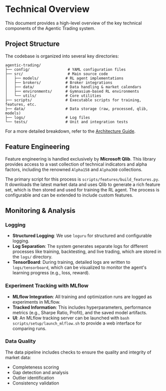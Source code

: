 # Technical Overview

This document provides a high-level overview of the key technical components of the Agentic Trading system.

## Project Structure

The codebase is organized into several key directories:

```
agentic-trading/
├── config/                 # YAML configuration files
├── src/                    # Main source code
│   ├── models/            # RL agent implementations
│   ├── brokers/           # Broker integrations
│   ├── data/              # Data handling & market calendars
│   ├── environments/      # Gymnasium-based RL environments
│   └── utils/             # Core utilities
├── scripts/               # Executable scripts for training, features, etc.
├── data/                  # Data storage (raw, processed, qlib, models)
├── logs/                  # Log files
└── tests/                 # Unit and integration tests
```

For a more detailed breakdown, refer to the [Architecture Guide](architecture.md).

## Feature Engineering

Feature engineering is handled exclusively by **Microsoft Qlib**. This library provides access to a vast collection of technical indicators and alpha factors, including the renowned `Alpha158` and `Alpha360` collections.

The primary script for this process is `scripts/features/build_features.py`. It downloads the latest market data and uses Qlib to generate a rich feature set, which is then stored and used for training the RL agent. The process is configurable and can be extended to include custom features.

## Monitoring & Analysis

### Logging

-   **Structured Logging**: We use `loguru` for structured and configurable logging.
-   **Log Separation**: The system generates separate logs for different processes like training, backtesting, and live trading, which are stored in the `logs/` directory.
-   **TensorBoard**: During training, detailed logs are written to `logs/tensorboard`, which can be visualized to monitor the agent's learning progress (e.g., loss, reward).

### Experiment Tracking with MLflow

-   **MLflow Integration**: All training and optimization runs are logged as experiments in MLflow.
-   **Tracked Information**: This includes hyperparameters, performance metrics (e.g., Sharpe Ratio, Profit), and the saved model artifacts.
-   **UI**: An MLflow tracking server can be launched with `bash scripts/setup/launch_mlflow.sh` to provide a web interface for comparing runs.

### Data Quality

The data pipeline includes checks to ensure the quality and integrity of market data:

-   Completeness scoring
-   Gap detection and analysis
-   Outlier identification
-   Consistency validation
